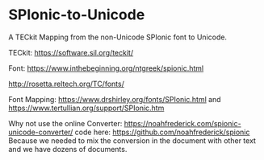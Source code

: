 # SPIonic-to-Unicode
A TECkit Mapping from the non-Unicode SPIonic font to Unicode.

TECkit: https://software.sil.org/teckit/

Font: https://www.inthebeginning.org/ntgreek/spionic.html

http://rosetta.reltech.org/TC/fonts/ 

Font Mapping: https://www.drshirley.org/fonts/SPIonic.html and https://www.tertullian.org/support/SPIonic.htm

Why not use the online Converter: https://noahfrederick.com/spionic-unicode-converter/ code here: https://github.com/noahfrederick/spionic
Because we needed to mix the conversion in the document with other text and we have dozens of documents.
